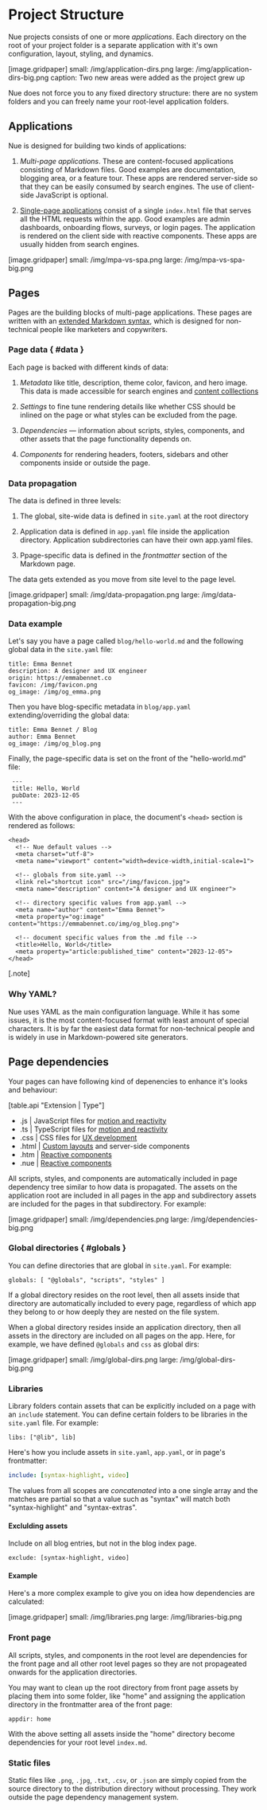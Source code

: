 

# Project Structure
Nue projects consists of one or more _applications_. Each directory on the root of your project folder is a separate application with it's own configuration, layout, styling, and dynamics.

[image.gridpaper]
  small: /img/application-dirs.png
  large: /img/application-dirs-big.png
  caption: Two new areas were added as the project grew up


Nue does not force you to any fixed directory structure: there are no system folders and you can freely name your root-level application folders.


## Applications
Nue is designed for building two kinds of applications:

1. *Multi-page applications*. These are content-focused applications consisting of Markdown files. Good examples are documentation, blogging area, or a feature tour. These apps are rendered server-side so that they can be easily consumed by search engines. The use of client-side JavaScript is optional.

2. [Single-page applications](single-page-applications) consist of a single `index.html` file that serves all the HTML requests within the app. Good examples are admin dashboards, onboarding flows, surveys, or login pages. The application is rendered on the client side with reactive components. These apps are usually hidden from search engines.


[image.gridpaper]
  small: /img/mpa-vs-spa.png
  large: /img/mpa-vs-spa-big.png



## Pages
Pages are the building blocks of multi-page applications. These pages are written with an [extended Markdown syntax](content.html), which is designed for non-technical people like marketers and copywriters.


### Page data { #data }
Each page is backed with different kinds of data:

1. *Metadata* like title, description, theme color, favicon, and hero image. This data is made accessible for search engines and [content colllections](content-collections)

1. *Settings* to fine tune rendering details like whether CSS should be inlined on the page or what styles can be excluded from the page.

1. *Dependencies* — information about scripts, styles, components, and other assets that the page functionality depends on.

1. *Components* for rendering headers, footers, sidebars and other components inside or outside the page.



### Data propagation
The data is defined in three levels:

1. The global, site-wide data is defined in `site.yaml` at the root directory

2. Application data is defined in `app.yaml` file inside the application directory. Application subdirectories can have their own app.yaml files.

3. Ppage-specific data is defined in the *frontmatter* section of the Markdown page.

The data gets extended as you move from site level to the page level.

[image.gridpaper]
  small: /img/data-propagation.png
  large: /img/data-propagation-big.png



### Data example
Let's say you have a page called `blog/hello-world.md` and the following global data in the `site.yaml` file:


```
title: Emma Bennet
description: A designer and UX engineer
origin: https://emmabennet.co
favicon: /img/favicon.png
og_image: /img/og_emma.png
```

Then you have blog-specific metadata in `blog/app.yaml` extending/overriding the global data:

```
title: Emma Bennet / Blog
author: Emma Bennet
og_image: /img/og_blog.png
```

Finally, the page-specific data is set on the front of the "hello-world.md" file:

```
 ---
 title: Hello, World
 pubDate: 2023-12-05
 ---
```

With the above configuration in place, the document's `<head>` section is rendered as follows:


```
<head>
  <!-- Nue default values -->
  <meta charset="utf-8">
  <meta name="viewport" content="width=device-width,initial-scale=1">

  <!-- globals from site.yaml -->
  <link rel="shortcut icon" src="/img/favicon.jpg">
  <meta name="description" content="A designer and UX engineer">

  <!-- directory specific values from app.yaml -->
  <meta name="author" content="Emma Bennet">
  <meta property="og:image" content="https://emmabennet.co/img/og_blog.png">

  <!-- document specific values from the .md file -->
  <title>Hello, World</title>
  <meta property="article:published_time" content="2023-12-05">
</head>
```


[.note]
  ### Why YAML?
  Nue uses YAML as the main configuration language. While it has some issues, it is the most content-focused format with least amount of special characters. It is by far the easiest data format for non-technical people and is widely in use in Markdown-powered site generators.


## Page dependencies
Your pages can have following kind of depenencies to enhance it's looks and behaviour:

[table.api "Extension | Type"]
  - .js   | JavaScript files for [motion and reactivity](reactivity.html)
  - .ts   | TypeScript files for [motion and reactivity](reactivity.html)
  - .css  | CSS files for [UX development](ux-development.html)
  - .html | [Custom layouts](custom-layouts.html) and server-side components
  - .htm  | [Reactive components](reactive-components.html)
  - .nue  | [Reactive components](reactive-components.html)


All scripts, styles, and components are automatically included in page dependency tree similar to how data is propagated. The assets on the application root are included in all pages in the app and subdirectory assets are included for the pages in that subdirectory. For example:


[image.gridpaper]
  small: /img/dependencies.png
  large: /img/dependencies-big.png


### Global directories { #globals }
You can define directories that are global in `site.yaml`. For example:

```
globals: [ "@globals", "scripts", "styles" ]
```

If a global directory resides on the root level, then all assets inside that directory are automatically included to every page, regardless of which app they belong to or how deeply they are nested on the file system.

When a global directory resides inside an application directory, then all assets in the directory are included on all pages on the app. Here, for example, we have defined `@globals` and `css` as global dirs:


[image.gridpaper]
  small: /img/global-dirs.png
  large: /img/global-dirs-big.png


### Libraries
Library folders contain assets that can be explicitly included on a page with an `include` statement. You can define certain folders to be libraries in the `site.yaml` file. For example:

```
libs: ["@lib", lib]
```

Here's how you include assets in `site.yaml`, `app.yaml`, or in page's frontmatter:

``` yaml
include: [syntax-highlight, video]
```

The values from all scopes are _concatenated_ into a one single array and the matches are partial so that a value such as "syntax" will match both "syntax-highlight" and "syntax-extras".


#### Exclulding assets
Include on all blog entries, but not in the blog index page.


```
exclude: [syntax-highlight, video]
```

#### Example
Here's a more complex example to give you on idea how dependencies are calculated:

[image.gridpaper]
  small: /img/libraries.png
  large: /img/libraries-big.png


### Front page
All scripts, styles, and components in the root level are dependencies for the front page and all other root level pages so they are not propageated onwards for the application directories.

You may want to clean up the root directory from front page assets by placing them into some folder, like "home" and assigning the application directory in the frontmatter area of the front page:

```
appdir: home
```

With the above setting all assets inside the "home" directory become dependencies for your root level `index.md`.



### Static files
Static files like `.png`, `.jpg`, `.txt`, `.csv`, or `.json` are simply copied from the source directory to the distribution directory without processing. They work outside the page dependency management system.







